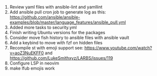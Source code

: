 1. Review yaml files with ansible-lint and yamllint
2. Add ansible pull cron job to generate log as this: https://github.com/ansible/ansible-examples/blob/master/language_features/ansible_pull.yml
3. Added more tasks to security.yml
4. Finish writing Ubuntu versions for the packages
5. Consider move fish history to ansible files with ansible vault
6. Add a keybind to move with fzf on hidden files
7. Recompile st with emoji support see: https://www.youtube.com/watch?v=aoZ3NuEKFF0 and https://github.com/LukeSmithxyz/LARBS/issues/119
8. Configure LSP in neovim
9. make lfub emojis work
